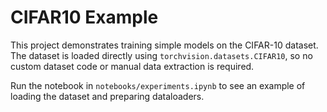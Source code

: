 # CIFAR10 Example

This project demonstrates training simple models on the CIFAR-10 dataset. The dataset is loaded directly using `torchvision.datasets.CIFAR10`, so no custom dataset code or manual data extraction is required.

Run the notebook in `notebooks/experiments.ipynb` to see an example of loading the dataset and preparing dataloaders.
